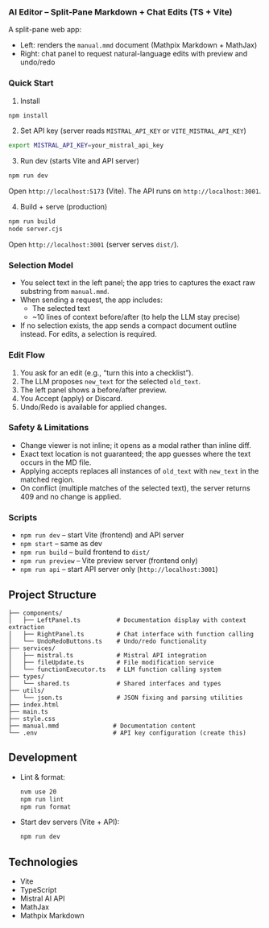 ### AI Editor – Split-Pane Markdown + Chat Edits (TS + Vite)

A split-pane web app:
- Left: renders the `manual.mmd` document (Mathpix Markdown + MathJax)
- Right: chat panel to request natural-language edits with preview and undo/redo

### Quick Start

1) Install
```bash
npm install
```

2) Set API key (server reads `MISTRAL_API_KEY` or `VITE_MISTRAL_API_KEY`)
```bash
export MISTRAL_API_KEY=your_mistral_api_key
```

3) Run dev (starts Vite and API server)
```bash
npm run dev
```
Open `http://localhost:5173` (Vite). The API runs on `http://localhost:3001`.

4) Build + serve (production)
```bash
npm run build
node server.cjs
```
Open `http://localhost:3001` (server serves `dist/`).

### Selection Model

- You select text in the left panel; the app tries to captures the exact raw substring from `manual.mmd`.
- When sending a request, the app includes:
  - The selected text
  - ~10 lines of context before/after (to help the LLM stay precise)
- If no selection exists, the app sends a compact document outline instead. For edits, a selection is required.

### Edit Flow

1) You ask for an edit (e.g., “turn this into a checklist”).
2) The LLM proposes `new_text` for the selected `old_text`.
3) The left panel shows a before/after preview.
4) You Accept (apply) or Discard.
5) Undo/Redo is available for applied changes.

### Safety & Limitations

- Change viewer is not inline; it opens as a modal rather than inline diff.
- Exact text location is not guaranteed; the app guesses where the text occurs in the MD file.
- Applying accepts replaces all instances of `old_text` with `new_text` in the matched region.
- On conflict (multiple matches of the selected text), the server returns 409 and no change is applied.

### Scripts

- `npm run dev` – start Vite (frontend) and API server
- `npm start` – same as dev
- `npm run build` – build frontend to `dist/`
- `npm run preview` – Vite preview server (frontend only)
- `npm run api` – start API server only (`http://localhost:3001`)



## Project Structure

```
├── components/
│   ├── LeftPanel.ts          # Documentation display with context extraction
│   ├── RightPanel.ts         # Chat interface with function calling
│   └── UndoRedoButtons.ts    # Undo/redo functionality
├── services/
│   ├── mistral.ts            # Mistral API integration
│   ├── fileUpdate.ts         # File modification service
│   └── functionExecutor.ts   # LLM function calling system
├── types/
│   └── shared.ts             # Shared interfaces and types
├── utils/
│   └── json.ts               # JSON fixing and parsing utilities
├── index.html
├── main.ts
├── style.css
├── manual.mmd               # Documentation content
└── .env                     # API key configuration (create this)
```

## Development

- Lint & format:
  ```bash
  nvm use 20
  npm run lint
  npm run format
  ```

- Start dev servers (Vite + API):
  ```bash
  npm run dev
  ```

## Technologies

- Vite
- TypeScript
- Mistral AI API
- MathJax
- Mathpix Markdown

